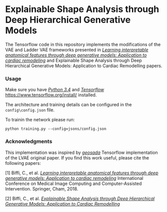 # Explainable Shape Analysis through Deep Hierarchical Generative Models

The Tensorflow code in this repository implements the modifications of the VAE and Ladder VAE frameworks presented in *[Learning interpretable anatomical features through deep generative models: Application to cardiac remodeling](https://arxiv.org/pdf/1807.06843.pdf)* and Explainable Shape Analysis through Deep Hierarchical Generative Models: Application to Cardiac Remodelling papers.

### Usage

Make sure you have *[Python 3.4](https://www.python.org/downloads/windows/)* and *[Tensorflow](https://www.python.org/downloads/windows/)* https://www.tensorflow.org/install/ installed.

The architecture and training details can be configured in the `config\config.json` file.

To trainin the network please run:

`python training.py --config=jsons/config.json` 

### Acknowledgments

This implementation was inspired by *[geosada](https://github.com/geosada/LVAE)* Tensorflow implementation of the LVAE original paper. If you find this work useful, please cite the following papers: 

[1] Biffi, C., et al. *[Learning interpretable anatomical features through deep generative models: Application to cardiac remodeling](https://arxiv.org/pdf/1807.06843.pdf)* International Conference on Medical Image Computing and Computer-Assisted Intervention. Springer, Cham, 2018.

[2] Biffi, C., et al. *[Explainable Shape Analysis through Deep Hierarchical Generative Models: Application to Cardiac Remodelling](https://arxiv.org/pdf/1807.06843.pdf)*
